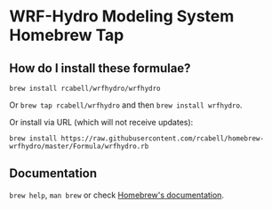 # WRF-Hydro Modeling System Homebrew Tap

## How do I install these formulae?
`brew install rcabell/wrfhydro/wrfhydro`

Or `brew tap rcabell/wrfhydro` and then `brew install wrfhydro`.

Or install via URL (which will not receive updates):

```
brew install https://raw.githubusercontent.com/rcabell/homebrew-wrfhydro/master/Formula/wrfhydro.rb
```

## Documentation
`brew help`, `man brew` or check [Homebrew's documentation](https://docs.brew.sh).
